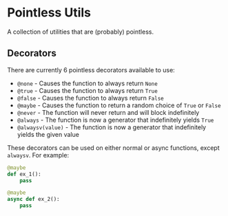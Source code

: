 # Pointless Utils

A collection of utilities that are (probably) pointless.

## Decorators

There are currently 6 pointless decorators available to use:

- `@none` - Causes the function to always return `None`
- `@true` - Causes the function to always return `True`
- `@false` - Causes the function to always return `False`
- `@maybe` - Causes the function to return a random choice of `True` or `False`
- `@never` - The function will never return and will block indefinitely
- `@always` - The function is now a generator that indefinitely yields `True`
- `@alwaysv(value)` - The function is now a generator that indefinitely yields the given value

These decorators can be used on either normal or async functions, except `alwaysv`. For example:

```py
@maybe
def ex_1():
    pass

@maybe
async def ex_2():
    pass
```
